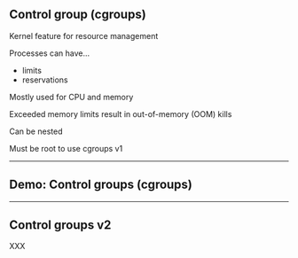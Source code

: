 ## Control group (cgroups)

Kernel feature for resource management

Processes can have...

- limits
- reservations

Mostly used for CPU and memory

Exceeded memory limits result in out-of-memory (OOM) kills

Can be nested

Must be root to use cgroups v1

---

## Demo: Control groups (cgroups)

<!-- include: cgroups-0.command -->

<!-- include: cgroups-1.command -->

<!-- include: cgroups-2.command -->

---

## Control groups v2

XXX
